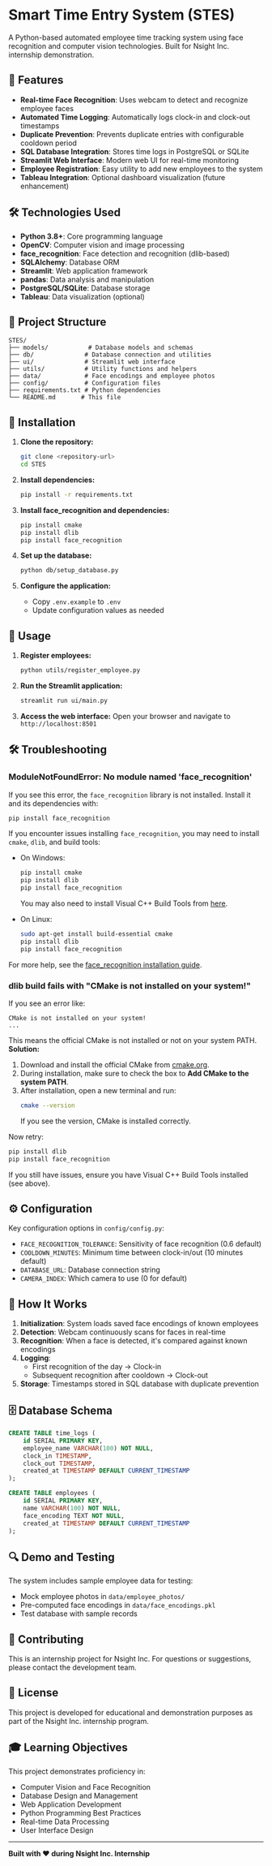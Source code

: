 # Smart Time Entry System (STES)

A Python-based automated employee time tracking system using face recognition and computer vision technologies. Built for Nsight Inc. internship demonstration.

## 🚀 Features

- **Real-time Face Recognition**: Uses webcam to detect and recognize employee faces
- **Automated Time Logging**: Automatically logs clock-in and clock-out timestamps
- **Duplicate Prevention**: Prevents duplicate entries with configurable cooldown period
- **SQL Database Integration**: Stores time logs in PostgreSQL or SQLite
- **Streamlit Web Interface**: Modern web UI for real-time monitoring
- **Employee Registration**: Easy utility to add new employees to the system
- **Tableau Integration**: Optional dashboard visualization (future enhancement)

## 🛠️ Technologies Used

- **Python 3.8+**: Core programming language
- **OpenCV**: Computer vision and image processing
- **face_recognition**: Face detection and recognition (dlib-based)
- **SQLAlchemy**: Database ORM
- **Streamlit**: Web application framework
- **pandas**: Data analysis and manipulation
- **PostgreSQL/SQLite**: Database storage
- **Tableau**: Data visualization (optional)

## 📁 Project Structure

```
STES/
├── models/           # Database models and schemas
├── db/              # Database connection and utilities
├── ui/              # Streamlit web interface
├── utils/           # Utility functions and helpers
├── data/            # Face encodings and employee photos
├── config/          # Configuration files
├── requirements.txt # Python dependencies
└── README.md       # This file
```

## 🔧 Installation

1. **Clone the repository:**
   ```bash
   git clone <repository-url>
   cd STES
   ```

2. **Install dependencies:**
   ```bash
   pip install -r requirements.txt
   ```

3. **Install face_recognition and dependencies:**
   ```bash
   pip install cmake
   pip install dlib
   pip install face_recognition
   ```

4. **Set up the database:**
   ```bash
   python db/setup_database.py
   ```

5. **Configure the application:**
   - Copy `.env.example` to `.env`
   - Update configuration values as needed

## 🚀 Usage

1. **Register employees:**
   ```bash
   python utils/register_employee.py
   ```

2. **Run the Streamlit application:**
   ```bash
   streamlit run ui/main.py
   ```

3. **Access the web interface:**
   Open your browser and navigate to `http://localhost:8501`

## 🛠️ Troubleshooting

### ModuleNotFoundError: No module named 'face_recognition'

If you see this error, the `face_recognition` library is not installed. Install it and its dependencies with:

```bash
pip install face_recognition
```

If you encounter issues installing `face_recognition`, you may need to install `cmake`, `dlib`, and build tools:

- On Windows:
  ```bash
  pip install cmake
  pip install dlib
  pip install face_recognition
  ```
  You may also need to install Visual C++ Build Tools from [here](https://visualstudio.microsoft.com/visual-cpp-build-tools/).

- On Linux:
  ```bash
  sudo apt-get install build-essential cmake
  pip install dlib
  pip install face_recognition
  ```

For more help, see the [face_recognition installation guide](https://github.com/ageitgey/face_recognition#installation).

### dlib build fails with "CMake is not installed on your system!"

If you see an error like:

```
CMake is not installed on your system!
...
```

This means the official CMake is not installed or not on your system PATH.  
**Solution:**
1. Download and install the official CMake from [cmake.org](https://cmake.org/download/).
2. During installation, make sure to check the box to **Add CMake to the system PATH**.
3. After installation, open a new terminal and run:
   ```bash
   cmake --version
   ```
   If you see the version, CMake is installed correctly.

Now retry:
```bash
pip install dlib
pip install face_recognition
```

If you still have issues, ensure you have Visual C++ Build Tools installed (see above).

## ⚙️ Configuration

Key configuration options in `config/config.py`:

- `FACE_RECOGNITION_TOLERANCE`: Sensitivity of face recognition (0.6 default)
- `COOLDOWN_MINUTES`: Minimum time between clock-in/out (10 minutes default)
- `DATABASE_URL`: Database connection string
- `CAMERA_INDEX`: Which camera to use (0 for default)

## 🎯 How It Works

1. **Initialization**: System loads saved face encodings of known employees
2. **Detection**: Webcam continuously scans for faces in real-time
3. **Recognition**: When a face is detected, it's compared against known encodings
4. **Logging**: 
   - First recognition of the day → Clock-in
   - Subsequent recognition after cooldown → Clock-out
5. **Storage**: Timestamps stored in SQL database with duplicate prevention

## 🗄️ Database Schema

```sql
CREATE TABLE time_logs (
    id SERIAL PRIMARY KEY,
    employee_name VARCHAR(100) NOT NULL,
    clock_in TIMESTAMP,
    clock_out TIMESTAMP,
    created_at TIMESTAMP DEFAULT CURRENT_TIMESTAMP
);

CREATE TABLE employees (
    id SERIAL PRIMARY KEY,
    name VARCHAR(100) NOT NULL,
    face_encoding TEXT NOT NULL,
    created_at TIMESTAMP DEFAULT CURRENT_TIMESTAMP
);
```

## 🔍 Demo and Testing

The system includes sample employee data for testing:
- Mock employee photos in `data/employee_photos/`
- Pre-computed face encodings in `data/face_encodings.pkl`
- Test database with sample records

## 🤝 Contributing

This is an internship project for Nsight Inc. For questions or suggestions, please contact the development team.

## 📄 License

This project is developed for educational and demonstration purposes as part of the Nsight Inc. internship program.

## 🎓 Learning Objectives

This project demonstrates proficiency in:
- Computer Vision and Face Recognition
- Database Design and Management
- Web Application Development
- Python Programming Best Practices
- Real-time Data Processing
- User Interface Design

---

**Built with ❤️ during Nsight Inc. Internship**